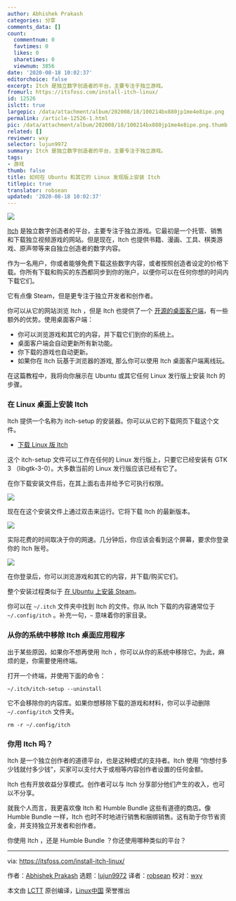 ```yaml
---
author: Abhishek Prakash
categories: 分享
comments_data: []
count:
  commentnum: 0
  favtimes: 0
  likes: 0
  sharetimes: 0
  viewnum: 3856
date: '2020-08-18 10:02:37'
editorchoice: false
excerpt: Itch 是独立数字创造者的平台，主要专注于独立游戏。
fromurl: https://itsfoss.com/install-itch-linux/
id: 12526
islctt: true
largepic: /data/attachment/album/202008/18/100214bx880jp1me4e8ipe.png
permalink: /article-12526-1.html
pic: /data/attachment/album/202008/18/100214bx880jp1me4e8ipe.png.thumb.jpg
related: []
reviewer: wxy
selector: lujun9972
summary: Itch 是独立数字创造者的平台，主要专注于独立游戏。
tags:
- 游戏
thumb: false
title: 如何在 Ubuntu 和其它的 Linux 发现版上安装 Itch
titlepic: true
translator: robsean
updated: '2020-08-18 10:02:37'
---
```


![](/data/attachment/album/202008/18/100214bx880jp1me4e8ipe.png)


[Itch](https://itch.io/?ac=ywUpyBMGXvG) 是独立数字创造者的平台，主要专注于独立游戏。它最初是一个托管、销售和下载独立视频游戏的网站。但是现在，Itch 也提供书籍、漫画、工具、棋类游戏、原声带等来自独立创造者的数字内容。


作为一名用户，你或者能够免费下载这些数字内容，或者按照创造者设定的价格下载。你所有下载和购买的东西都同步到你的账户，以便你可以在任何你想的时间内下载它们。


它有点像 Steam，但是更专注于独立开发者和创作者。


你可以从它的网站浏览 Itch ，但是 Itch 也提供了一个 [开源的桌面客户端](https://github.com/itchio/itch)，有一些额外的优势。使用桌面客户端：


* 你可以浏览游戏和其它的内容，并下载它们到你的系统上。
* 桌面客户端会自动更新所有新功能。
* 你下载的游戏也自动更新。
* 如果你在 Itch 玩基于浏览器的游戏, 那么你可以使用 Itch 桌面客户端离线玩。


在这篇教程中，我将向你展示在 Ubuntu 或其它任何 Linux 发行版上安装 Itch 的步骤。


### 在 Linux 桌面上安装 Itch


Itch 提供一个名称为 itch-setup 的安装器。你可以从它的下载网页下载这个文件。


* [下载 Linux 版 Itch](https://itch.io/app)


这个 itch-setup 文件可以工作在任何的 Linux 发行版上，只要它已经安装有 GTK 3 （libgtk-3-0）。大多数当前的 Linux 发行版应该已经有它了。


在你下载安装文件后，在其上面右击并给予它可执行权限。


![](/data/attachment/album/202008/18/100140omracc84adid3u94.png)


现在在这个安装文件上通过双击来运行。它将下载 Itch 的最新版本。


![](/data/attachment/album/202008/18/100148def4wffvv4vx4uvz.jpg)


实际花费的时间取决于你的网速。几分钟后，你应该会看到这个屏幕，要求你登录你的 Itch 账号。


![](/data/attachment/album/202008/18/100205u2xol4bfbcaj788z.jpg)


在你登录后，你可以浏览游戏和其它的内容，并下载/购买它们。


整个安装过程类似于 [在 Ubuntu 上安装 Steam](https://itsfoss.com/install-steam-ubuntu-linux/)。


你可以在 `~/.itch` 文件夹中找到 Itch 的文件。你从 Itch 下载的内容通常位于 `~/.config/itch` 。补充一句，`~` 意味着你的家目录。


### 从你的系统中移除 Itch 桌面应用程序


出于某些原因，如果你不想再使用 Itch ，你可以从你的系统中移除它。为此，麻烦的是，你需要使用终端。


打开一个终端，并使用下面的命令：



```
~/.itch/itch-setup --uninstall

```

它不会移除你的内容库。如果你想移除下载的游戏和材料，你可以手动删除 `~/.config/itch` 文件夹。



```
rm -r ~/.config/itch

```

### 你用 Itch 吗？


Itch 是一个独立创作者的道德平台，也是这种模式的支持者。Itch 使用 “你想付多少钱就付多少钱”，买家可以支付大于或相等内容创作者设置的任何金额。


Itch 也有开放收益分享模式。创作者可以与 Itch 分享部分他们产生的收入，也可以不分享。


就我个人而言，我更喜欢像 Itch 和 Humble Bundle 这些有道德的商店。像 Humble Bundle 一样，Itch 也时不时地进行销售和捆绑销售。这有助于你节省资金，并支持独立开发者和创作者。


你使用 Itch ，还是 Humble Bundle ？你还使用哪种类似的平台？




---


via: <https://itsfoss.com/install-itch-linux/>


作者：[Abhishek Prakash](https://itsfoss.com/author/abhishek/) 选题：[lujun9972](https://github.com/lujun9972) 译者：[robsean](https://github.com/robsean) 校对：[wxy](https://github.com/wxy)


本文由 [LCTT](https://github.com/LCTT/TranslateProject) 原创编译，[Linux中国](https://linux.cn/) 荣誉推出